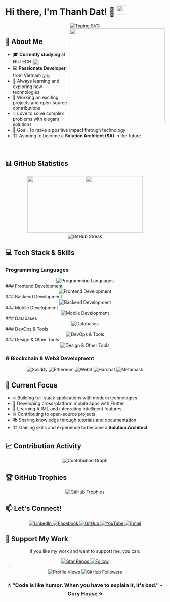 # Hi there, I'm Thanh Dat! 👋 <img src="https://upload.wikimedia.org/wikipedia/commons/2/21/Flag_of_Vietnam.svg" width="30"/>
<div align="center">
  <img src="https://readme-typing-svg.herokuapp.com?font=Fira+Code&size=32&duration=2800&pause=2000&color=A9FEF7&center=true&vCenter=true&width=940&lines=Hello!+I'm+a+Passionate+Developer+from+Vietnam;Welcome+to+my+GitHub+Profile!;Let's+build+something+amazing+together!" alt="Typing SVG" />
</div>
<img align="right" width="300" src="https://github.com/datjpro.png" />

## 🚀 About Me
- 🎓 **Currently studying** at HUTECH <img align="center" width="20" src="https://upload.wikimedia.org/wikipedia/vi/8/81/Logo_Tr%C6%B0%E1%BB%9Dng_%C4%90%E1%BA%A1i_h%E1%BB%8Dc_C%C3%B4ng_ngh%E1%BB%87_Th%C3%A0nh_ph%E1%BB%91_H%E1%BB%93_Ch%C3%AD_Minh.png"/>
- 💻 **Passionate Developer** from Vietnam 🇻🇳
- 🌱 Always learning and exploring new technologies
- 🔭 Working on exciting projects and open-source contributions
- 💡 Love to solve complex problems with elegant solutions
- 🎯 Goal: To make a positive impact through technology
- 🏗️ Aspiring to become a **Solution Architect (SA)** in the future
<br clear="right"/>

## 📊 GitHub Statistics
<div align="center">
  <img height="180em" src="https://github-readme-stats.vercel.app/api?username=datjpro&show_icons=true&theme=tokyonight&include_all_commits=true&count_private=true"/>
  <img height="180em" src="https://github-readme-stats.vercel.app/api/top-langs/?username=datjpro&layout=compact&langs_count=8&theme=tokyonight"/>
</div>
<div align="center">
  <img src="https://github-readme-streak-stats.herokuapp.com/?user=datjpro&theme=tokyonight" alt="GitHub Streak" />
</div>

## 💻 Tech Stack & Skills
### Programming Languages
<div align="center">
  <img src="https://skillicons.dev/icons?i=js,python,java,cs,dart,solidity" alt="Programming Languages"/>
</div>
### Frontend Development
<div align="center">
  <img src="https://skillicons.dev/icons?i=react,html,css" alt="Frontend Development"/>
</div>
### Backend Development
<div align="center">
  <img src="https://skillicons.dev/icons?i=nodejs,express,dotnet" alt="Backend Development"/>
</div>
### Mobile Development
<div align="center">
  <img src="https://skillicons.dev/icons?i=flutter,dart,react" alt="Mobile Development"/>
</div>
### Databases
<div align="center">
  <img src="https://skillicons.dev/icons?i=mongodb,mysql,postgresql,sqlite,redis,firebase" alt="Databases"/>
</div>
### DevOps & Tools
<div align="center">
  <img src="https://skillicons.dev/icons?i=docker,git,github,vscode,visualstudio,postman" alt="DevOps & Tools"/>
</div>
### Design & Other Tools
<div align="center">
  <img src="https://skillicons.dev/icons?i=figma,photoshop,windows" alt="Design & Other Tools"/>
</div>

### 🌐 Blockchain & Web3 Development
<div align="center">
    <img src="https://skillicons.dev/icons?i=solidity" alt="Solidity"/>
    <img src="https://skillicons.dev/icons?i=ethereum" alt="Ethereum"/>
    <img src="https://skillicons.dev/icons?i=web3" alt="Web3"/>
    <img src="https://skillicons.dev/icons?i=hardhat" alt="Hardhat"/>
    <img src="https://skillicons.dev/icons?i=metamask" alt="Metamask"/>
</div>

## 🎯 Current Focus
- 🔥 Building full-stack applications with modern technologies
- 📱 Developing cross-platform mobile apps with Flutter
- 🧠 Learning AI/ML and integrating intelligent features
- 🌐 Contributing to open-source projects
- 📚 Sharing knowledge through tutorials and documentation
- 🏗️ Gaining skills and experience to become a **Solution Architect**

## 📈 Contribution Activity
<div align="center">
  <img src="https://github-readme-activity-graph.vercel.app/graph?username=datjpro&theme=tokyo-night&bg_color=1a1b27&color=a9fef7&line=f7931e&point=f7931e&area=true&hide_border=true" alt="Contribution Graph"/>
</div>

## 🏆 GitHub Trophies
<div align="center">
  <img src="https://github-profile-trophy.vercel.app/?username=datjpro&theme=tokyonight&no-frame=false&no-bg=false&margin-w=4&row=1" alt="GitHub Trophies"/>
</div>

## 📫 Let's Connect!
<div align="center">
  <a href="https://www.linkedin.com/in/to-datj-a10619358/" target="_blank">
    <img src="https://skillicons.dev/icons?i=linkedin" alt="LinkedIn"/>
  </a>
  <a href="https://www.facebook.com/datj2207/" target="_blank">
    <img src="https://img.shields.io/badge/Facebook-1877F2?style=for-the-badge&logo=facebook&logoColor=white" alt="Facebook"/>
  </a>
  <a href="https://github.com/datjpro" target="_blank">
    <img src="https://skillicons.dev/icons?i=github" alt="GitHub"/>
  </a>
  <a href="https://www.youtube.com/@To_Pham_Thanh_at_" target="_blank">
    <img src="https://img.shields.io/badge/YouTube-FF0000?style=for-the-badge&logo=youtube&logoColor=white" alt="YouTube"/>
  </a>
  <a href="mailto:todat2207@gmail.com" target="_blank">
    <img src="https://skillicons.dev/icons?i=gmail" alt="Email"/>
  </a>
</div>

## 💖 Support My Work
<div align="center">
  <p>If you like my work and want to support me, you can:</p>
  <a href="https://github.com/datjpro?tab=repositories" target="_blank">
    <img src="https://img.shields.io/badge/⭐_Star_my_repos-FFD700?style=for-the-badge&logoColor=black" alt="Star Repos"/>
  </a>
  <a href="https://github.com/datjpro" target="_blank">
    <img src="https://img.shields.io/badge/👥_Follow_me-4CAF50?style=for-the-badge&logoColor=white" alt="Follow"/>
  </a>
</div>
---
<div align="center">
  <img src="https://komarev.com/ghpvc/?username=datjpro&label=Profile%20views&color=0e75b6&style=flat" alt="Profile Views" />
  <img src="https://img.shields.io/github/followers/datjpro?label=Followers&style=social" alt="GitHub Followers" />
</div>
<div align="center">
  <h3>⭐ "Code is like humor. When you have to explain it, it's bad." - Cory House ⭐</h3>
</div>
